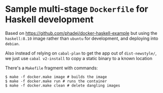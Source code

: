 
# Sample multi-stage `Dockerfile` for Haskell development

Based on https://github.com/phadej/docker-haskell-example but using
the `haskell:8.10` image rather than `ubuntu` for development, and deploying into `debian`.

Also instead of relying on `cabal-plan` to get the app out of `dist-newstyle/`, we just use `cabal v2-install` to copy a static binary to a known location

There's a `Makefile` fragment with commands:

```console
$ make -f docker.make image # builds the image
$ make -f docker.make run # runs the container
$ make -f docker.make clean # delete dangling images
```
